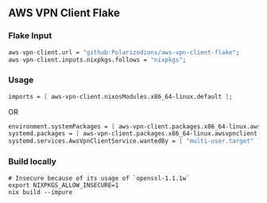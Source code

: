 ## AWS VPN Client Flake

### Flake Input
```nix
aws-vpn-client.url = "github:Polarizedions/aws-vpn-client-flake";
aws-vpn-client.inputs.nixpkgs.follows = "nixpkgs";
```
### Usage
```nix
imports = [ aws-vpn-client.nixosModules.x86_64-linux.default ];
```

OR

```nix
environment.systemPackages = [ aws-vpn-client.packages.x86_64-linux.awsvpnclient ];
systemd.packages = [ aws-vpn-client.packages.x86_64-linux.awsvpnclient ];
systemd.services.AwsVpnClientService.wantedBy = [ "multi-user.target" ];
```

### Build locally
```shell
# Insecure because of its usage of `openssl-1.1.1w`
export NIXPKGS_ALLOW_INSECURE=1
nix build --impure
```
